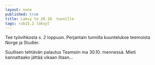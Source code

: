```yaml
---
layout: none
published: true
title: Läksy to 20.10. tunnille
tags: rub15.2 läksyt
---
```

Tee työvihkosta s. 2 loppuun. Perjantain tunnilla kuuntelukoe teemoista Norge ja Studier.

Suullisen tehtävän palautus Teamsiin ma 30.10. mennessä. Mieti kannattaako jättää vikaan iltaan...

